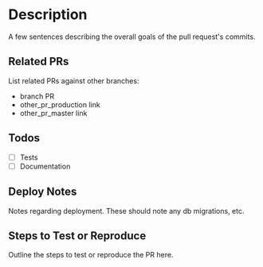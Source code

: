 # Description

A few sentences describing the overall goals of the pull request's commits.

## Related PRs

List related PRs against other branches:

- branch PR
- other_pr_production link
- other_pr_master link

## Todos

- [ ] Tests
- [ ] Documentation

## Deploy Notes

Notes regarding deployment. These should note any db migrations, etc.

## Steps to Test or Reproduce

Outline the steps to test or reproduce the PR here.

```shell
```
